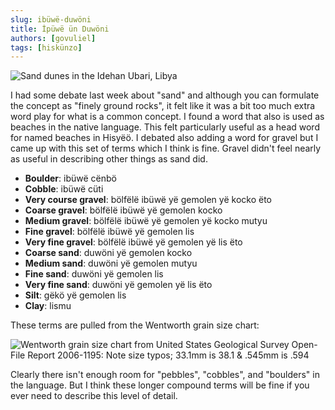 ```yaml
---
slug: ibüwë-duwöni
title: İpüwë ün Duwöni
authors: [govuliel]
tags: [hiskünzo]
---
```


![Sand dunes in the Idehan Ubari, Libya](./sand_dunes.png)

I had some debate last week about "sand" and although you can formulate the
concept as "finely ground rocks", it felt like it was a bit too much extra word
play for what is a common concept. I found a word that also is used as beaches
in the native language. This felt particularly useful as a head word for named
beaches in Hisyëö. I debated also adding a word for gravel but I came up with
this set of terms which I think is fine. Gravel didn't feel nearly as useful in
describing other things as sand did.

- **Boulder**: ibüwë cënbö
- **Cobble**: ibüwë cüti
- **Very course gravel**: bölfëlë ibüwë yë gemolen yë kocko ëto
- **Coarse gravel**: bölfëlë ibüwë yë gemolen kocko
- **Medium gravel**: bölfëlë ibüwë yë gemolen yë kocko mutyu
- **Fine gravel**: bölfëlë ibüwë yë gemolen lis 
- **Very fine gravel**: bölfëlë ibüwë yë gemolen yë lis ëto
- **Coarse sand**: duwöni yë gemolen kocko
- **Medium sand**: duwöni yë gemolen mutyu
- **Fine sand**: duwöni yë gemolen lis
- **Very fine sand**: duwöni yë gemolen yë lis ëto
- **Silt**: gëkö yë gemolen lis
- **Clay**: lismu

These terms are pulled from the Wentworth grain size chart:

![Wentworth grain size chart from United States Geological Survey Open-File Report 2006-1195: Note size typos; 33.1mm is 38.1 & .545mm is .594](./wentworth_scale.png)

Clearly there isn't enough room for "pebbles", "cobbles", and "boulders" in the
language. But I think these longer compound terms will be fine if you ever need
to describe this level of detail.